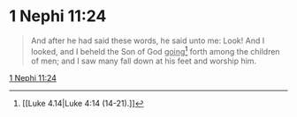# 1 Nephi 11:24

> And after he had said these words, he said unto me: Look! And I looked, and I beheld the Son of God <u>going</u>[^a] forth among the children of men; and I saw many fall down at his feet and worship him.

[1 Nephi 11:24](https://www.churchofjesuschrist.org/study/scriptures/bofm/1-ne/11?lang=eng&id=p24#p24)


[^a]: [[Luke 4.14|Luke 4:14 (14-21).]]
